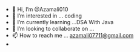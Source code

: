 - 👋 Hi, I’m @Azamali010
- 👀 I’m interested in ... coding
- 🌱 I’m currently learning ...DSA With Java
- 💞️ I’m looking to collaborate on ... 
- 📫 How to reach me ... azamali07711@gmail.com
- 

<!---
Azamali010/Azamali010 is a ✨ special ✨ repository because its `README.md` (this file) appears on your GitHub profile.
You can click the Preview link to take a look at your changes.
--->
